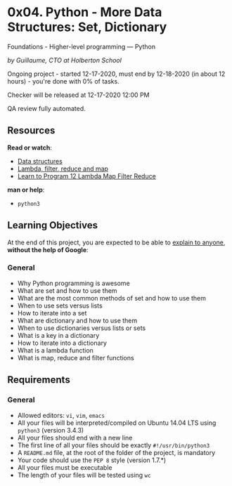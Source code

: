 
# 0x04. Python - More Data Structures: Set, Dictionary

Foundations - Higher-level programming ― Python

_by Guillaume, CTO at Holberton School_

Ongoing project - started 12-17-2020, must end by 12-18-2020 (in about 12 hours) - you're done with  0% of tasks.

Checker will be released at 12-17-2020 12:00 PM

QA review fully automated.

## Resources

**Read or watch**:

-   [Data structures](https://intranet.hbtn.io/rltoken/dnFegYagqFoW7WraIP-9RA "Data structures")
-   [Lambda, filter, reduce and map](https://intranet.hbtn.io/rltoken/xXAlsMIs9-sCL4fljYeNfg "Lambda, filter, reduce and map")
-   [Learn to Program 12 Lambda Map Filter Reduce](https://intranet.hbtn.io/rltoken/AT-UtsGuhgIzQSwSdKvckw "Learn to Program 12 Lambda Map Filter Reduce")

**man or help**:

-   `python3`

## Learning Objectives

At the end of this project, you are expected to be able to  [explain to anyone](https://intranet.hbtn.io/rltoken/nk5q5-kWETz_U2bOqSSzYQ "explain to anyone"),  **without the help of Google**:

### General

-   Why Python programming is awesome
-   What are set and how to use them
-   What are the most common methods of set and how to use them
-   When to use sets versus lists
-   How to iterate into a set
-   What are dictionary and how to use them
-   When to use dictionaries versus lists or sets
-   What is a key in a dictionary
-   How to iterate into a dictionary
-   What is a lambda function
-   What is map, reduce and filter functions

## Requirements

### General

-   Allowed editors:  `vi`,  `vim`,  `emacs`
-   All your files will be interpreted/compiled on Ubuntu 14.04 LTS using  `python3`  (version 3.4.3)
-   All your files should end with a new line
-   The first line of all your files should be exactly  `#!/usr/bin/python3`
-   A  `README.md`  file, at the root of the folder of the project, is mandatory
-   Your code should use the  `PEP 8`  style (version 1.7.*)
-   All your files must be executable
-   The length of your files will be tested using  `wc`